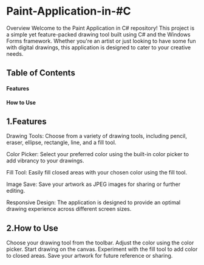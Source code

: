 # Paint-Application-in-#C
Overview
Welcome to the Paint Application in C# repository! This project is a simple yet feature-packed drawing tool built using C# and the Windows Forms framework. Whether you're an artist or just looking to have some fun with digital drawings, this application is designed to cater to your creative needs.

## Table of Contents
#### Features
#### How to Use

## 1.Features
Drawing Tools: Choose from a variety of drawing tools, including pencil, eraser, ellipse, rectangle, line, and a fill tool.

Color Picker: Select your preferred color using the built-in color picker to add vibrancy to your drawings.

Fill Tool: Easily fill closed areas with your chosen color using the fill tool.

Image Save: Save your artwork as JPEG images for sharing or further editing.

Responsive Design: The application is designed to provide an optimal drawing experience across different screen sizes.

## 2.How to Use
Choose your drawing tool from the toolbar.
Adjust the color using the color picker.
Start drawing on the canvas.
Experiment with the fill tool to add color to closed areas.
Save your artwork for future reference or sharing.
